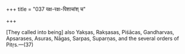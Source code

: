 +++
title = "037 यक्ष-रक्षः-पिशाचांश् च"

+++

[They called into being] also Yakṣas, Rakṣasas, Piśācas, Gandharvas, Apsarases, Asuras, Nāgas, Sarpas, Suparṇas, and the several orders of Pitṛs.—(37)